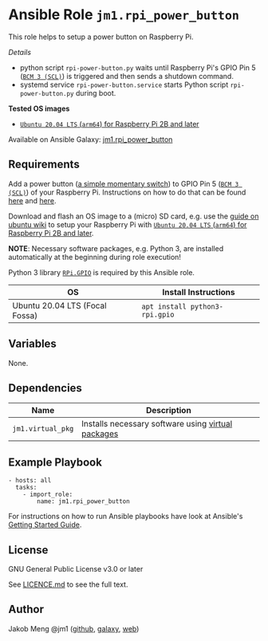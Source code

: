 # Ansible Role `jm1.rpi_power_button`

This role helps to setup a power button on Raspberry Pi.

*Details*
- python script `rpi-power-button.py` waits until Raspberry Pi's GPIO Pin 5 ([`BCM 3 (SCL)`](https://pinout.xyz/pinout/pin5_gpio3))
  is triggered and then sends a shutdown command.
- systemd service `rpi-power-button.service` starts Python script `rpi-power-button.py` during boot.

**Tested OS images**
- [`Ubuntu 20.04 LTS` (`arm64`) for Raspberry Pi 2B and later](http://cdimage.ubuntu.com/releases/20.04/release/)

Available on Ansible Galaxy: [jm1.rpi_power_button](https://galaxy.ansible.com/jm1/rpi_power_button)

## Requirements

Add a power button ([a simple momentary switch](https://learn.sparkfun.com/tutorials/switch-basics/all)) to
GPIO Pin 5 ([`BCM 3 (SCL)`](https://pinout.xyz/pinout/pin5_gpio3)) of your Raspberry Pi. Instructions on how
to do that can be found [here](https://howchoo.com/g/mwnlytk3zmm/how-to-add-a-power-button-to-your-raspberry-pi)
and [here](https://www.raspberrypi.org/forums/viewtopic.php?t=24682).

Download and flash an OS image to a (micro) SD card,
e.g. use the [guide on ubuntu wiki](https://wiki.ubuntu.com/ARM/RaspberryPi) to setup your Raspberry Pi with
[`Ubuntu 20.04 LTS` (`arm64`) for Raspberry Pi 2B and later](http://cdimage.ubuntu.com/releases/20.04/release/).

**NOTE**: Necessary software packages, e.g. Python 3, are installed automatically at the beginning during role execution!

Python 3 library [`RPi.GPIO`](https://pypi.org/project/RPi.GPIO/) is required by this Ansible role.

| OS                             | Install Instructions           |
| ------------------------------ | ------------------------------ |
| Ubuntu 20.04 LTS (Focal Fossa) | `apt install python3-rpi.gpio` |

## Variables

None.

## Dependencies

| Name              | Description                                                                                                                    |
| ----------------- | ------------------------------------------------------------------------------------------------------------------------------ |
| `jm1.virtual_pkg` | Installs necessary software using [virtual packages](https://www.debian.org/doc/manuals/debian-faq/pkg-basics.en.html#virtual) |

## Example Playbook

```
- hosts: all
  tasks:
    - import_role:
        name: jm1.rpi_power_button
```

For instructions on how to run Ansible playbooks have look at Ansible's
[Getting Started Guide](https://docs.ansible.com/ansible/latest/network/getting_started/first_playbook.html).

## License

GNU General Public License v3.0 or later

See [LICENCE.md](LICENSE.md) to see the full text.

## Author

Jakob Meng
@jm1 ([github](https://github.com/jm1), [galaxy](https://galaxy.ansible.com/jm1), [web](http://www.jakobmeng.de))
